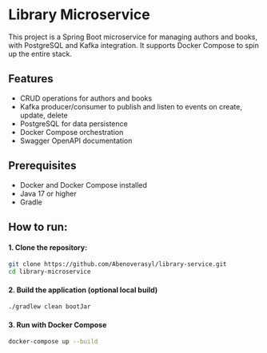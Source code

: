 # Library Microservice
This project is a Spring Boot microservice for managing authors and books, with PostgreSQL and Kafka integration. It supports Docker Compose to spin up the entire stack.

## Features
- CRUD operations for authors and books
- Kafka producer/consumer to publish and listen to events on create, update, delete
- PostgreSQL for data persistence
- Docker Compose orchestration
- Swagger OpenAPI documentation

## Prerequisites
- Docker and Docker Compose installed
- Java 17 or higher
- Gradle

## How to run:

#### 1. Clone the repository:
```bash
git clone https://github.com/Abenoverasyl/library-service.git
cd library-microservice
```
#### 2. Build the application (optional local build)
```bash
./gradlew clean bootJar
```
#### 3. Run with Docker Compose
```bash
docker-compose up --build
```
